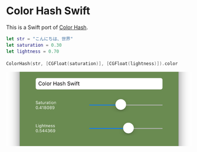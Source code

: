 # Color Hash Swift

This is a Swift port of [Color Hash](https://github.com/zenozeng/color-hash).

```swift
let str = "こんにちは、世界"
let saturation = 0.30
let lightness = 0.70

ColorHash(str, [CGFloat(saturation)], [CGFloat(lightness)]).color
```

![Screen](Screen.png)
